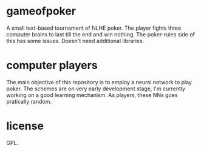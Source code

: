 gameofpoker
===========

A small text-based tournament of NLHE poker. The player fights three computer brains to last till the end and win nothing. The poker-rules side of this has some issues. Doesn't need additional libraries.

computer players
================

The main objective of this repository is to employ a neural network to play poker.
The schemes are on very early development stage, I'm currently working on a good
learning mechanism. As players, these NNs goes pratically random.





license
=======

GPL.
